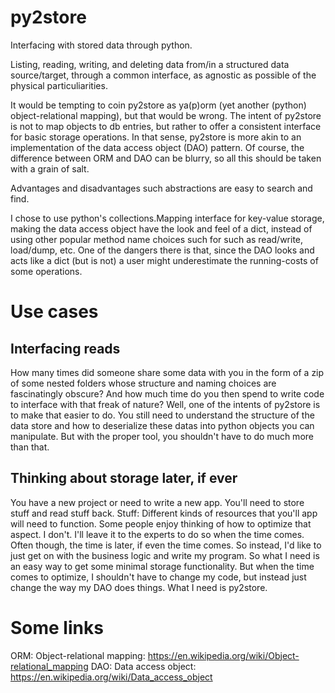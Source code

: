 # py2store
Interfacing with stored data through python.

Listing, reading, writing, and deleting data from/in a structured data source/target, 
through a common interface, as agnostic as possible of the physical particuliarities. 

It would be tempting to coin py2store as ya(p)orm (yet another (python) object-relational mapping), 
but that would be wrong. The intent of py2store is not to map objects to db entries, 
but rather to offer a consistent interface for basic storage operations. 
In that sense, py2store is more akin to an implementation of the data access object (DAO) pattern. 
Of course, the difference between ORM and DAO can be blurry, so all this should be taken with a grain of salt.

Advantages and disadvantages such abstractions are easy to search and find.

I chose to use python's collections.Mapping interface for key-value storage, making the data access 
object have the look and feel of a dict, instead of using other popular method name choices such for 
such as read/write, load/dump, etc. 
One of the dangers there is that, since the DAO looks and acts like a dict (but is not) a user might underestimate 
the running-costs of some operations.


# Use cases

## Interfacing reads

How many times did someone share some data with you in the form of a zip of some nested folders 
whose structure and naming choices are fascinatingly obscure? And how much time do you then spend to write code 
to interface with that freak of nature? Well, one of the intents of py2store is to make that easier to do. 
You still need to understand the structure of the data store and how to deserialize these datas into python 
objects you can manipulate. But with the proper tool, you shouldn't have to do much more than that.

## Thinking about storage later, if ever

You have a new project or need to write a new app. You'll need to store stuff and read stuff back. 
Stuff: Different kinds of resources that you'll app will need to function. Some people enjoy thinking 
of how to optimize that aspect. I don't. I'll leave it to the experts to do so when the time comes. 
Often though, the time is later, if even the time comes. So instead, I'd like to just get on with the business 
logic and write my program. So what I need is an easy way to get some minimal storage functionality. 
But when the time comes to optimize, I shouldn't have to change my code, but instead just change the way my 
DAO does things. What I need is py2store.

# Some links

ORM: Object-relational mapping: https://en.wikipedia.org/wiki/Object-relational_mapping
DAO: Data access object: https://en.wikipedia.org/wiki/Data_access_object
